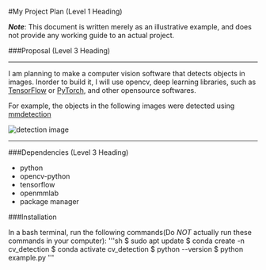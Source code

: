 #My Project Plan (Level 1 Heading)

***Note***: This document is written merely as an illustrative example, and does not provide any working guide to an actual project.

###Proposal (Level 3 Heading)

---
I am planning to make a computer vision software that detects objects in images. 
Inorder to build it, I will use opencv, deep learning libraries, such as [TensorFlow](https://github.com/tensorflow/tensorflow) 
or [PyTorch](https://github.com/pytorch/pytorch), and other opensource softwares.

For example, the objects in the following images were detected using [mmdetection](https://github.com/open-mmlab/mmdetection)

![detection image](https://user-images.githubusercontent.com/12907710/137271636-56ba1cd2-b110-4812-8221-b4c120320aa9.png)

---

###Dependencies (Level 3 Heading)
- python
- opencv-python
- tensorflow
- openmmlab
- package manager

###Installation

In a bash terminal, run the following commands(Do *NOT* actually run these commands in 
your computer):
'''sh
$ sudo apt update
$ conda create -n cv_detection
$ conda activate cv_detection
$ python --version
$ python example.py
'''

